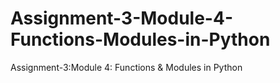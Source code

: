 # Assignment-3-Module-4-Functions-Modules-in-Python
Assignment-3:Module 4: Functions &amp; Modules in Python
